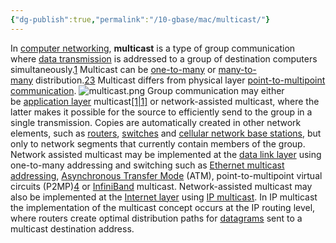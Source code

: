 ```yaml
---
{"dg-publish":true,"permalink":"/10-gbase/mac/multicast/"}
---
```



In [computer networking](https://en.wikipedia.org/wiki/Computer_networking "Computer networking"), **multicast** is a type of group communication where [data transmission](https://en.wikipedia.org/wiki/Data_transmission "Data transmission") is addressed to a group of destination computers simultaneously.[1](https://en.wikipedia.org/wiki/Multicast#cite_note-app_layer-1) Multicast can be [one-to-many](https://en.wikipedia.org/wiki/Point-to-multipoint_communication "Point-to-multipoint communication") or [many-to-many](https://en.wikipedia.org/wiki/Many-to-many "Many-to-many") distribution.[2](https://en.wikipedia.org/wiki/Multicast#cite_note-2)[3](https://en.wikipedia.org/wiki/Multicast#cite_note-3) Multicast differs from physical layer [point-to-multipoint communication](https://en.wikipedia.org/wiki/Point-to-multipoint_communication "Point-to-multipoint communication").
![multicast.png](/img/user/10GBASE/MAC/multicast.png)
Group communication may either be [application layer](https://en.wikipedia.org/wiki/Application_layer "Application layer") multicast[[1\|1]](https://en.wikipedia.org/wiki/Multicast#cite_note-app_layer-1) or network-assisted multicast, where the latter makes it possible for the source to efficiently send to the group in a single transmission. Copies are automatically created in other network elements, such as [routers](https://en.wikipedia.org/wiki/Router_(computing) "Router (computing)"), [switches](https://en.wikipedia.org/wiki/Network_switch "Network switch") and [cellular network base stations](https://en.wikipedia.org/wiki/Base_station_subsystem "Base station subsystem"), but only to network segments that currently contain members of the group. Network assisted multicast may be implemented at the [data link layer](https://en.wikipedia.org/wiki/Data_link_layer "Data link layer") using one-to-many addressing and switching such as [Ethernet multicast addressing](https://en.wikipedia.org/wiki/Multicast_address#Ethernet "Multicast address"), [Asynchronous Transfer Mode](https://en.wikipedia.org/wiki/Asynchronous_Transfer_Mode "Asynchronous Transfer Mode") (ATM), point-to-multipoint virtual circuits (P2MP)[4](https://en.wikipedia.org/wiki/Multicast#cite_note-p2mp-4) or [InfiniBand](https://en.wikipedia.org/wiki/InfiniBand "InfiniBand") multicast. Network-assisted multicast may also be implemented at the [Internet layer](https://en.wikipedia.org/wiki/Internet_layer "Internet layer") using [IP multicast](https://en.wikipedia.org/wiki/IP_multicast "IP multicast"). In IP multicast the implementation of the multicast concept occurs at the IP routing level, where routers create optimal distribution paths for [datagrams](https://en.wikipedia.org/wiki/Datagram "Datagram") sent to a multicast destination address.

